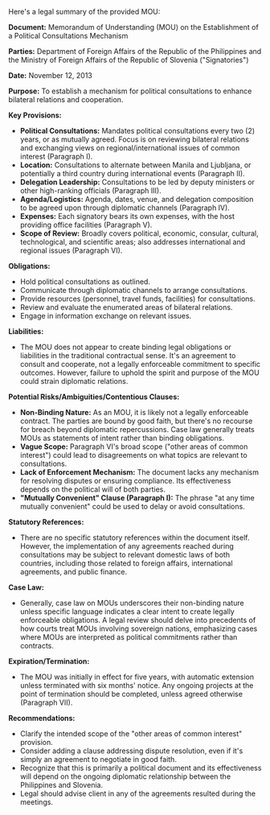 Here's a legal summary of the provided MOU:

**Document:** Memorandum of Understanding (MOU) on the Establishment of a Political Consultations Mechanism

**Parties:** Department of Foreign Affairs of the Republic of the Philippines and the Ministry of Foreign Affairs of the Republic of Slovenia ("Signatories")

**Date:** November 12, 2013

**Purpose:** To establish a mechanism for political consultations to enhance bilateral relations and cooperation.

**Key Provisions:**

*   **Political Consultations:** Mandates political consultations every two (2) years, or as mutually agreed. Focus is on reviewing bilateral relations and exchanging views on regional/international issues of common interest (Paragraph I).
*   **Location:** Consultations to alternate between Manila and Ljubljana, or potentially a third country during international events (Paragraph II).
*   **Delegation Leadership:** Consultations to be led by deputy ministers or other high-ranking officials (Paragraph III).
*   **Agenda/Logistics:** Agenda, dates, venue, and delegation composition to be agreed upon through diplomatic channels (Paragraph IV).
*   **Expenses:** Each signatory bears its own expenses, with the host providing office facilities (Paragraph V).
*   **Scope of Review:** Broadly covers political, economic, consular, cultural, technological, and scientific areas; also addresses international and regional issues (Paragraph VI).

**Obligations:**

*   Hold political consultations as outlined.
*   Communicate through diplomatic channels to arrange consultations.
*   Provide resources (personnel, travel funds, facilities) for consultations.
*   Review and evaluate the enumerated areas of bilateral relations.
*   Engage in information exchange on relevant issues.

**Liabilities:**

*   The MOU does not appear to create binding legal obligations or liabilities in the traditional contractual sense. It's an agreement to consult and cooperate, not a legally enforceable commitment to specific outcomes. However, failure to uphold the spirit and purpose of the MOU could strain diplomatic relations.

**Potential Risks/Ambiguities/Contentious Clauses:**

*   **Non-Binding Nature:** As an MOU, it is likely not a legally enforceable contract. The parties are bound by good faith, but there's no recourse for breach beyond diplomatic repercussions. Case law generally treats MOUs as statements of intent rather than binding obligations.
*   **Vague Scope:** Paragraph VI's broad scope ("other areas of common interest") could lead to disagreements on what topics are relevant to consultations.
*   **Lack of Enforcement Mechanism:** The document lacks any mechanism for resolving disputes or ensuring compliance. Its effectiveness depends on the political will of both parties.
*   **"Mutually Convenient" Clause (Paragraph I):** The phrase "at any time mutually convenient" could be used to delay or avoid consultations.

**Statutory References:**

*   There are no specific statutory references within the document itself. However, the implementation of any agreements reached during consultations may be subject to relevant domestic laws of both countries, including those related to foreign affairs, international agreements, and public finance.

**Case Law:**

*   Generally, case law on MOUs underscores their non-binding nature unless specific language indicates a clear intent to create legally enforceable obligations. A legal review should delve into precedents of how courts treat MOUs involving sovereign nations, emphasizing cases where MOUs are interpreted as political commitments rather than contracts.

**Expiration/Termination:**

*   The MOU was initially in effect for five years, with automatic extension unless terminated with six months' notice. Any ongoing projects at the point of termination should be completed, unless agreed otherwise (Paragraph VII).

**Recommendations:**

*   Clarify the intended scope of the "other areas of common interest" provision.
*   Consider adding a clause addressing dispute resolution, even if it's simply an agreement to negotiate in good faith.
*   Recognize that this is primarily a political document and its effectiveness will depend on the ongoing diplomatic relationship between the Philippines and Slovenia.
*   Legal should advise client in any of the agreements resulted during the meetings.
